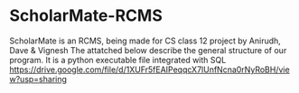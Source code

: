 # ScholarMate-RCMS
ScholarMate is an RCMS, being made for CS class 12 project by Anirudh, Dave & Vignesh
The attatched below describe the general structure of our program. It is a python executable file integrated with SQL
https://drive.google.com/file/d/1XUFr5fEAIPeqqcX7lUnfNcna0rNyRoBH/view?usp=sharing
